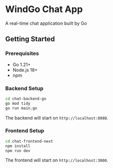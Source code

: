 # WindGo Chat App

A real-time chat application built by Go 

## Getting Started

### Prerequisites
- Go 1.21+
- Node.js 18+
- npm

### Backend Setup

```bash
cd chat-backend-go
go mod tidy
go run main.go
```

The backend will start on `http://localhost:8080`.

### Frontend Setup

```bash
cd chat-frontend-next
npm install
npm run dev
```

The frontend will start on `http://localhost:3000`.

